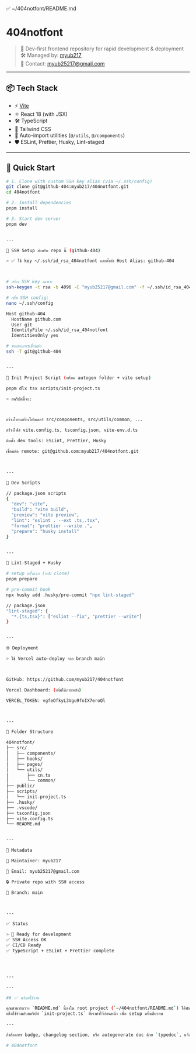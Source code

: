 ✅ ~/404notfont/README.md

# 404notfont

> 🧠 Dev-first frontend repository for rapid development & deployment  
> 🛠️ Managed by: [myub217](https://github.com/myub217)  
> 📧 Contact: myub25217@gmail.com

---

## 📦 Tech Stack

- ⚡️ [Vite](https://vitejs.dev/)
- ⚛️ React 18 (with JSX)
- 🛠️ TypeScript
- 💨 Tailwind CSS
- 🧩 Auto-import utilities (`@/utils`, `@/components`)
- 🛡️ ESLint, Prettier, Husky, Lint-staged

---

## 🚀 Quick Start

```bash
# 1. Clone with custom SSH key alias (via ~/.ssh/config)
git clone git@github-404:myub217/404notfont.git
cd 404notfont

# 2. Install dependencies
pnpm install

# 3. Start dev server
pnpm dev


---

🧠 SSH Setup สำหรับ repo นี้ (github-404)

> ✅ ใช้ key ~/.ssh/id_rsa_404notfont และตั้งค่า Host Alias: github-404



# สร้าง SSH key เฉพาะ
ssh-keygen -t rsa -b 4096 -C "myub25217@gmail.com" -f ~/.ssh/id_rsa_404notfont

# เพิ่ม SSH config:
nano ~/.ssh/config

Host github-404
  HostName github.com
  User git
  IdentityFile ~/.ssh/id_rsa_404notfont
  IdentitiesOnly yes

# ทดสอบการเชื่อมต่อ
ssh -T git@github-404


---

🔨 Init Project Script (พร้อม autogen folder + vite setup)

pnpm dlx tsx scripts/init-project.ts

> สคริปต์นี้จะ:



สร้างโครงสร้างโฟลเดอร์ src/components, src/utils/common, ...

สร้างไฟล์ vite.config.ts, tsconfig.json, vite-env.d.ts

ติดตั้ง dev tools: ESLint, Prettier, Husky

เชื่อมต่อ remote: git@github.com:myub217/404notfont.git



---

🧰 Dev Scripts

// package.json scripts
{
  "dev": "vite",
  "build": "vite build",
  "preview": "vite preview",
  "lint": "eslint . --ext .ts,.tsx",
  "format": "prettier --write .",
  "prepare": "husky install"
}


---

🧪 Lint-Staged + Husky

# setup ครั้งแรก (หลัง clone)
pnpm prepare

# pre-commit hook
npx husky add .husky/pre-commit "npx lint-staged"

// package.json
"lint-staged": {
  "*.{ts,tsx}": ["eslint --fix", "prettier --write"]
}


---

🌐 Deployment

> ใช้ Vercel auto-deploy จาก branch main



GitHub: https://github.com/myub217/404notfont

Vercel Dashboard: (เพิ่มได้ภายหลัง)

VERCEL_TOKEN: vgfeOfkyL3Vgu9fnIX7eroQl



---

📁 Folder Structure

404notfont/
├── src/
│   ├── components/
│   ├── hooks/
│   ├── pages/
│   └── utils/
│       ├── cn.ts
│       └── common/
├── public/
├── scripts/
│   └── init-project.ts
├── .husky/
├── .vscode/
├── tsconfig.json
├── vite.config.ts
└── README.md


---

📎 Metadata

👤 Maintainer: myub217

📧 Email: myub25217@gmail.com

🔒 Private repo with SSH access

🔄 Branch: main



---

✅ Status

> 🔄 Ready for development
✅ SSH Access OK
✅ CI/CD Ready
✅ TypeScript + ESLint + Prettier complete




---

---

## ✅ พร้อมใช้งาน

คุณสามารถวาง `README.md` นี้ลงใน root project (`~/404notfont/README.md`) ได้ทันที  
หรือใช้ร่วมกับสคริปต์ `init-project.ts` ที่เราทำไว้ก่อนหน้า เพื่อ setup ครั้งเดียวจบ

---

ถ้าต้องการ badge, changelog section, หรือ autogenerate doc ด้วย `typedoc`, แจ้งได้ จะต่อยอดให้ครบ.

# 404notfont